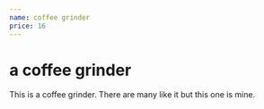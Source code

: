 ```yaml
---
name: coffee grinder
price: 16
---
```

# a coffee grinder

This is a coffee grinder. There are many like it but this one is mine.
